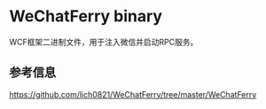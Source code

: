 # WeChatFerry binary

WCF框架二进制文件，用于注入微信并启动RPC服务。

## 参考信息

https://github.com/lich0821/WeChatFerry/tree/master/WeChatFerry
